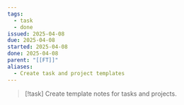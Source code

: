 ```yaml
---
tags:
  - task
  - done
issued: 2025-04-08
due: 2025-04-08
started: 2025-04-08
done: 2025-04-08
parent: "[[FT]]"
aliases:
  - Create task and project templates
---
```


>[!task] 
>Create template notes for tasks and projects.



